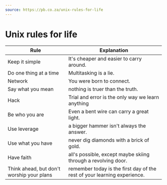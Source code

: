 ```yaml
---
source: https://pb.co.za/unix-rules-for-life
---
```


# Unix rules for life
| Rule | Explanation |
| - | - |
| Keep it simple | It's cheaper and easier to carry around. |
| Do one thing at a time | Multitasking is a lie. |
| Network | You were born to connect. |
| Say what you mean | nothing is truer than the truth. |
| Hack | Trial and error is the only way we learn anything |
| Be who you are | Even a bent wire can carry a great light. |
| Use leverage | a bigger hammer isn't always the answer. |
| Use what you have | never dig diamonds with a brick of gold. |
| Have faith | all's possible, except maybe skiing through a revolving door. |
| Think ahead, but don't worship your plans | remember today is the first day of the rest of your learning experience. |


